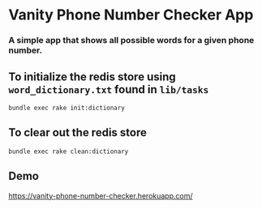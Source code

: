 # Vanity Phone Number Checker App

### A simple app that shows all possible words for a given phone number. 

## To initialize the redis store using `word_dictionary.txt` found in `lib/tasks`
`bundle exec rake init:dictionary`

## To clear out the redis store
`bundle exec rake clean:dictionary`

## Demo
https://vanity-phone-number-checker.herokuapp.com/
